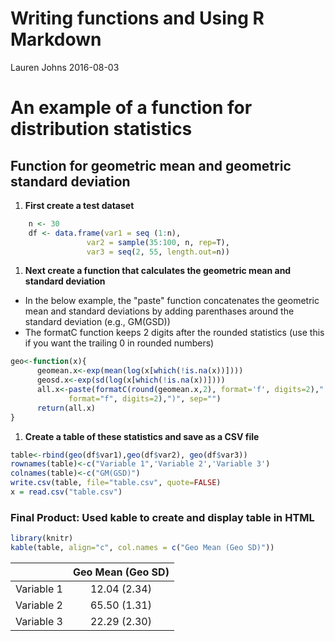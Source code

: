 Writing functions and Using R Markdown
================
Lauren Johns
2016-08-03

An example of a function for distribution statistics
====================================================

Function for geometric mean and geometric standard deviation
------------------------------------------------------------

1.  **First create a test dataset**

``` r
    n <- 30
    df <- data.frame(var1 = seq (1:n), 
                 var2 = sample(35:100, n, rep=T),
                 var3 = seq(2, 55, length.out=n))
```

1.  **Next create a function that calculates the geometric mean and standard deviation**

-   In the below example, the "paste" function concatenates the geometric mean and standard deviations by adding parenthases around the standard deviation (e.g., GM(GSD))
-   The formatC function keeps 2 digits after the rounded statistics (use this if you want the trailing 0 in rounded numbers)

``` r
geo<-function(x){
      geomean.x<-exp(mean(log(x[which(!is.na(x))])))
      geosd.x<-exp(sd(log(x[which(!is.na(x))])))
      all.x<-paste(formatC(round(geomean.x,2), format='f', digits=2)," ", "(",formatC(round(geosd.x,2),
             format="f", digits=2),")", sep="")
      return(all.x)
}
```

1.  **Create a table of these statistics and save as a CSV file**

``` r
table<-rbind(geo(df$var1),geo(df$var2), geo(df$var3))
rownames(table)<-c("Variable 1",'Variable 2','Variable 3')
colnames(table)<-c("GM(GSD)")
write.csv(table, file="table.csv", quote=FALSE) 
x = read.csv("table.csv")
```

### **Final Product: Used kable to create and display table in HTML**

``` r
library(knitr)
kable(table, align="c", col.names = c("Geo Mean (Geo SD)"))
```

|            | Geo Mean (Geo SD) |
|------------|:-----------------:|
| Variable 1 |    12.04 (2.34)   |
| Variable 2 |    65.50 (1.31)   |
| Variable 3 |    22.29 (2.30)   |
